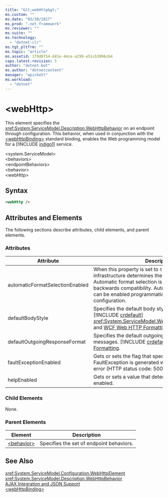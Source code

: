 ```yaml
---
title: "&lt;webHttp&gt;"
ms.custom: ""
ms.date: "03/30/2017"
ms.prod: ".net-framework"
ms.reviewer: ""
ms.suite: ""
ms.technology: 
  - "dotnet-clr"
ms.tgt_pltfrm: ""
ms.topic: "article"
ms.assetid: 1f9d0754-d41e-44ce-a298-e51cb3096c64
caps.latest.revision: 5
author: "dotnet-bot"
ms.author: "dotnetcontent"
manager: "wpickett"
ms.workload: 
  - "dotnet"
---
```

# &lt;webHttp&gt;
This element specifies the <xref:System.ServiceModel.Description.WebHttpBehavior> on an endpoint through configuration. This behavior, when used in conjunction with the [\<webHttpBinding>](../../../../../docs/framework/configure-apps/file-schema/wcf/webhttpbinding.md) standard binding, enables the Web programming model for a [!INCLUDE [indigo1](../../../../../includes/indigo1-md.md)] service.  

 \<system.ServiceModel>  
\<behaviors>  
\<endpointBehaviors>  
\<behavior>  
\<webHttp>  

## Syntax  

```xml  
<webHttp />  
```  

## Attributes and Elements  
 The following sections describe attributes, child elements, and parent elements.  

### Attributes  


|            Attribute            |                                                                                                                                      Description                                                                                                                                       |
|---------------------------------|----------------------------------------------------------------------------------------------------------------------------------------------------------------------------------------------------------------------------------------------------------------------------------------|
| automaticFormatSelectionEnabled |           When this property is set to `true`, the WCF infrastructure determines the best format to use. Automatic format selection is disabled by default for backwards compatibility. Automatic format selection can be enabled programmatically or through configuration.           |
|        defaultBodyStyle         | Specifies the default body style of returned messages. [!INCLUDE [crdefault](../../../../../includes/crdefault-md.md)] <xref:System.ServiceModel.Web.WebMessageBodyStyle> and [WCF Web HTTP Formatting](../../../../../docs/framework/wcf/feature-details/wcf-web-http-formatting.md). |
|  defaultOutgoingResponseFormat  |                         Specifies the default outgoing response format for messages. [!INCLUDE [crdefault](../../../../../includes/crdefault-md.md)] [WCF Web HTTP Formatting](../../../../../docs/framework/wcf/feature-details/wcf-web-http-formatting.md).                          |
|      faultExceptionEnabled      |                                                                        Gets or sets the flag that specifies whether a FaultException is generated when an internal server error (HTTP status code: 500) occurs.                                                                        |
|           helpEnabled           |                                                                                                           Gets or sets a value that determines if the Help page is enabled.                                                                                                            |

### Child Elements  
 None.  

### Parent Elements  

|Element|Description|  
|-------------|-----------------|  
|[\<behavior>](../../../../../docs/framework/configure-apps/file-schema/wcf/behavior-of-endpointbehaviors.md)|Specifies the set of endpoint behaviors.|  

## See Also  
 <xref:System.ServiceModel.Configuration.WebHttpElement>  
 <xref:System.ServiceModel.Description.WebHttpBehavior>  
 [AJAX Integration and JSON Support](../../../../../docs/framework/wcf/feature-details/ajax-integration-and-json-support.md)  
 [\<webHttpBinding>](../../../../../docs/framework/configure-apps/file-schema/wcf/webhttpbinding.md)
